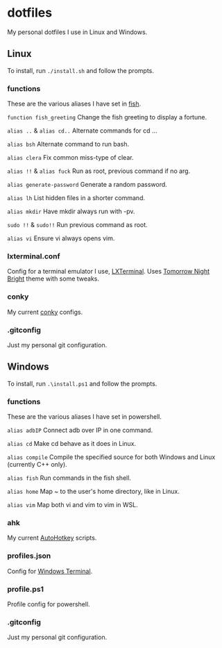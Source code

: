 # dotfiles

My personal dotfiles I use in Linux and Windows.

## Linux

To install, run `./install.sh` and follow the prompts.

### functions

These are the various aliases I have set in [fish](https://fishshell.com/).

`function fish_greeting` Change the fish greeting to display a fortune.

`alias ..` & `alias cd..` Alternate commands for cd ...

`alias bsh` Alternate command to run bash.

`alias clera` Fix common miss-type of clear.

`alias !!` & `alias fuck` Run as root, previous command if no arg.

`alias generate-password` Generate a random password.

`alias lh` List hidden files in a shorter command.

`alias mkdir` Have mkdir always run with -pv.

`sudo !!` & `sudo!!` Run previous command as root.

`alias vi` Ensure vi always opens vim.

### lxterminal.conf

Config for a terminal emulator I use, [LXTerminal](https://github.com/lxde/lxterminal).
Uses [Tomorrow Night Bright](https://github.com/ChrisKempson/Tomorrow-Theme) theme with some tweaks.

### conky

My current [conky](https://github.com/brndnmtthws/conky) configs.

### .gitconfig

Just my personal git configuration.

## Windows

To install, run `.\install.ps1` and follow the prompts.

### functions

These are the various aliases I have set in powershell.

`alias adbIP` Connect adb over IP in one command. 

`alias cd` Make cd behave as it does in Linux.

`alias compile` Compile the specified source for both Windows and Linux (currently C++ only).  

`alias fish` Run commands in the fish shell. 

`alias home` Map ~ to the user's home directory, like in Linux.  

`alias vim` Map both vi and vim to vim in WSL. 

### ahk

My current [AutoHotkey](https://www.autohotkey.com) scripts.

### profiles.json

Config for [Windows Terminal](https://devblogs.microsoft.com/commandline/introducing-windows-terminal/).

### profile.ps1

Profile config for powershell.

### .gitconfig

Just my personal git configuration.
